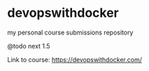 # devopswithdocker 
my personal course submissions repository

@todo next 1.5

Link to course:
https://devopswithdocker.com/
